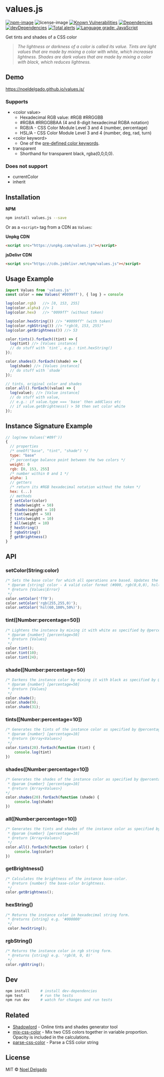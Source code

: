 # values.js

[![npm-image](https://img.shields.io/npm/v/values.js.svg)](https://www.npmjs.com/package/values.js)
![license-image](https://img.shields.io/npm/l/values.js.svg)
[![Known Vulnerabilities](https://snyk.io/test/npm/values.js/badge.svg)](https://snyk.io/test/npm/values.js)
[![Dependencies](https://img.shields.io/david/noeldelgado/values.js.svg)](https://david-dm.org/noeldelgado/values.js)
[![devDependencies](https://img.shields.io/david/dev/noeldelgado/values.js.svg)](https://david-dm.org/noeldelgado/values.js?type=dev)
[![Total alerts](https://img.shields.io/lgtm/alerts/g/noeldelgado/values.js.svg?logo=lgtm&logoWidth=18)](https://lgtm.com/projects/g/noeldelgado/values.js/alerts/)
[![Language grade: JavaScript](https://img.shields.io/lgtm/grade/javascript/g/noeldelgado/values.js.svg?logo=lgtm&logoWidth=18)](https://lgtm.com/projects/g/noeldelgado/values.js/context:javascript)

Get tints and shades of a CSS color

> _The lightness or darkness of a color is called its value.
Tints are light values that are made by mixing a color with white, which increases lightness. Shades are dark values that are made by mixing a color with black, which reduces lightness._

## Demo
https://noeldelgado.github.io/values.js/

### Supports
* \<color value\>
	* Hexadecimal RGB value: #RGB #RRGGBB
	* #RGBA #RRGGBBAA (4 and 8-digit hexadecimal RGBA notation)
	* RGB/A - CSS Color Module Level 3 and 4 (number, percentage)
	* HSL/A - CSS Color Module Level 3 and 4 (number, deg, rad, turn)
* \<color keyword\>
	* One of the [pre-defined color keywords](https://www.w3.org/wiki/CSS/Properties/color/keywords).
* transparent
	* Shorthand for transparent black, rgba(0,0,0,0).

### Does not support
* currentColor
* inherit

## Installation

**NPM**

```sh
npm install values.js --save
```

Or as a `<script>` tag from a CDN as `Values`:

**Unpkg CDN**

```html
<script src="https://unpkg.com/values.js"></script>
```

**jsDelivr CDN**

```html
<script src="https://cdn.jsdelivr.net/npm/values.js"></script>
```

## Usage Example
```js
import Values from 'values.js'
const color = new Values('#0099ff'), { log } = console

log(color.rgb)   //> [0, 153, 255]
log(color.alpha) //> 1
log(color.hex)   //> "0099ff" (without token)

log(color.hexString()) //> "#0099ff" (with token)
log(color.rgbString()) //> "rgb(0, 153, 255)"
log(color.getBrightness()) //> 53

color.tints().forEach((tint) => {
  log(tint) //> [Values instance]
  // do stuff with `tint`, e.g.: tint.hexString()
});

color.shades().forEach((shade) => {
  log(shade) //> [Values instance]
  // do stuff with `shade`
});

// tints, original color and shades
color.all().forEach((value) => {
  log(value); //> [Value instance]
  // do stuff with value, 
  // e.g.: if value.type === 'base' then addClass etc
  // if value.getBrightness() > 50 then set color white
});
```
## Instance Signature Example
```js
// log(new Values('#09f'))
{
  // properties
  /* oneOf("base", "tint", "shade") */
  type: "base"
  /* percentage balance point between the two colors */
  weight: 0
  rgb: [0, 153, 255]
  /* number within 0 and 1 */
  alpha: 1
  // getters
  /* return its #RGB hexadecimal notation without the token */
  hex: (...)
  // methods
  ƒ setColor(color)
  ƒ shade(weight = 50)
  ƒ shades(weight = 10)
  ƒ tint(weight = 50)
  ƒ tints(weight = 10) 
  ƒ all(weight = 10)
  ƒ hexString()
  ƒ rgbaString()
  ƒ getBrightness()
}
```

## API

### setColor(String:color)
```js
/* Sets the base color for which all operations are based. Updates the instance's properties.
 * @param {string} color - A valid color format (#000, rgb(0,0,0), hsl(0,0%,0%))
 * @return {Values|Error}
 */
color.setColor('ff0');
color.setColor('rgb(255,255,0)');
color.setColor('hsl(60,100%,50%)');
```

### tint([Number:percentage=50])
```js
/* Lightens the instance by mixing it with white as specified by @percentage.
 * @param {number} [percentage=50]
 * @return {Values}
 */
color.tint();
color.tint(10);
color.tint(24);
```

### shade([Number:percentage=50)
```js
/* Darkens the instance color by mixing it with black as specified by @percentage.
 * @param {number} [percentage=50]
 * @return {Values}
 */
color.shade();
color.shade(9);
color.shade(31);
```

### tints([Number:percentage=10])
````js
/* Generates the tints of the instance color as specified by @percentage.
 * @param {number} [percentage=10]
 * @return {Array<Values>}
 */
color.tints(20).forEach(function (tint) {
    console.log(tint)
})
````

### shades([Number:percentage=10])
````js
/* Generates the shades of the instance color as specified by @percentage.
 * @param {number} [percentage=10]
 * @return {Array<Values>}
*/
color.shades(20).forEach(function (shade) {
    console.log(shade)
})
````

### all([Number:percentage=10])
```js
/* Generates the tints and shades of the instance color as specified by @percentage.
 * @param {number} [percentage=10]
 * @return {Array<Values>}
 */
color.all().forEach(function (color) {
    console.log(color)
})
```

### getBrightness()
````js
/* Calculates the brightness of the instance base-color.
 * @return {number} the base-color brightness.
 */
color.getBrightness();
````

### hexString()
```js
/* Returns the instance color in hexadecimal string form.
 * @returns {string} e.g. '#000000'
 */
 color.hexString();
```

### rgbString()
```js
/* Returns the instance color in rgb string form.
 * @returns {string} e.g. 'rgb(0, 0, 0)'
 */
color.rgbString();
```

## Dev
```sh
npm install 	# install dev-dependencies
npm test		# run the tests
npm run dev 	# watch for changes and run tests
```

## Related
- [Shadowlord](https://github.com/noeldelgado/shadowlord) - Online tints and shades generator tool
- [mix-css-color](https://github.com/noeldelgado/mix-css-color) - Mix two CSS colors together in variable proportion. Opacity is included in the calculations.
- [parse-css-color](https://github.com/noeldelgado/parse-css-color) - Parse a CSS color string

## License
MIT © [Noel Delgado](http://pixelia.me/)

